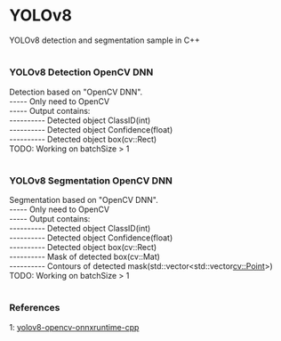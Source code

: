 # YOLOv8
YOLOv8 detection and segmentation sample in C++  
#
### YOLOv8 Detection OpenCV DNN
Detection based on "OpenCV DNN".  
----- Only need to OpenCV  
----- Output contains:  
---------- Detected object ClassID(int)  
---------- Detected object Confidence(float)  
---------- Detected object box(cv::Rect)  
TODO: Working on batchSize > 1  
#
### YOLOv8 Segmentation OpenCV DNN
Segmentation based on "OpenCV DNN".  
----- Only need to OpenCV  
----- Output contains:  
---------- Detected object ClassID(int)  
---------- Detected object Confidence(float)  
---------- Detected object box(cv::Rect)  
---------- Mask of detected box(cv::Mat)  
---------- Contours of detected mask(std::vector<std::vector<cv::Point>>)  
TODO: Working on batchSize > 1  
#
#
### References
1: <a href="https://github.com/UNeedCryDear/yolov8-opencv-onnxruntime-cpp">yolov8-opencv-onnxruntime-cpp</a>
